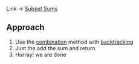 Link -> [Subset Sums](https://www.geeksforgeeks.org/problems/subset-sums2234/1)


## Approach
1. Use the [combination](../../Common%20Problems/Combination/Combination/readme.md) method with [backtracking](../../Common%20Problems/Backtracking/README.md)
2. Just the add the sum and return
3. Hurray! we are done
